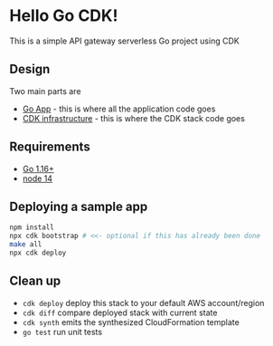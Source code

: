 # Hello Go CDK!

This is a simple API gateway serverless Go project using CDK

## Design

Two main parts are 
 - [Go App](./app) - this is where all the application code goes
 - [CDK infrastructure](./infrastructure) - this is where the CDK stack code goes

## Requirements
- [Go 1.16+](https://golang.org/dl/)
- [node 14](https://nodejs.org/en/download/)

## Deploying a sample app

```bash
npm install
npx cdk bootstrap # <<- optional if this has already been done
make all
npx cdk deploy
```
## Clean up

 * `cdk deploy`      deploy this stack to your default AWS account/region
 * `cdk diff`        compare deployed stack with current state
 * `cdk synth`       emits the synthesized CloudFormation template
 * `go test`         run unit tests
